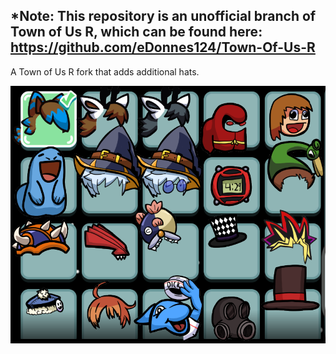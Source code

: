 ## *Note: This repository is an unofficial branch of Town of Us R, which can be found here: https://github.com/eDonnes124/Town-Of-Us-R

A Town of Us R fork that adds additional hats.


![ezcv logo](https://raw.githubusercontent.com/Windwalker14/Town-Of-Us-R-More-Hats/master/Images/Hats.png)
